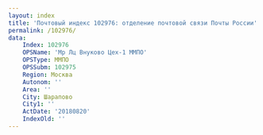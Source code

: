 ```yaml
---
layout: index
title: 'Почтовый индекс 102976: отделение почтовой связи Почты России'
permalink: /102976/
data:
    Index: 102976
    OPSName: 'Мр Лц Внуково Цех-1 ММПО'
    OPSType: ММПО
    OPSSubm: 102975
    Region: Москва
    Autonom: ''
    Area: ''
    City: Шарапово
    City1: ''
    ActDate: '20180820'
    IndexOld: ''
---
```

